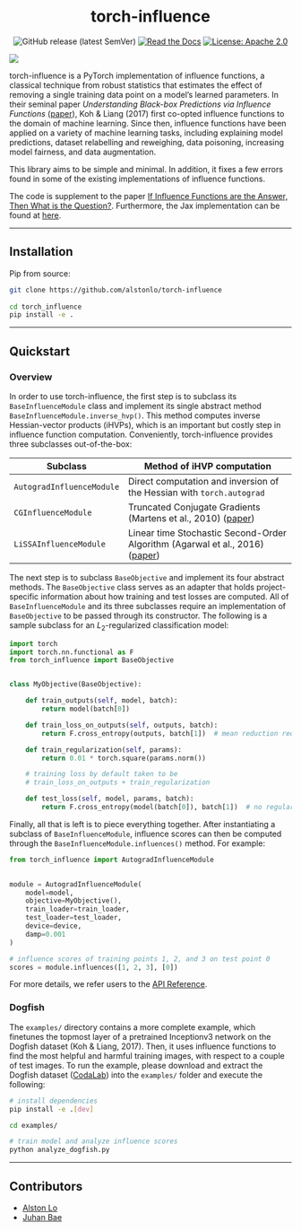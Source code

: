 <div align="center">    

# torch-influence

![GitHub release (latest SemVer)](https://img.shields.io/github/v/release/alstonlo/torch-influence)
[![Read the Docs](https://img.shields.io/readthedocs/torch-influence)](https://torch-influence.readthedocs.io/en/latest/)
[![License: Apache 2.0](https://img.shields.io/badge/License-Apache_2.0-blue.svg)](LICENSE.txt)

</div>

![](examples/dogfish_influences.png)

torch-influence is a PyTorch implementation of influence functions, a classical
technique from robust statistics that estimates the effect of removing a single training data point on a model’s
learned parameters. In their seminal paper _Understanding Black-box Predictions via Influence Functions_
([paper](https://arxiv.org/abs/1703.04730)),
Koh & Liang (2017) first co-opted influence functions to the domain of machine learning. Since then,
influence functions have been applied on a variety of machine learning tasks,
including explaining model predictions, dataset relabelling and reweighing,
data poisoning, increasing model fairness, and data augmentation.

This library aims to be simple and minimal. In addition, it fixes a few errors found in some of the existing
implementations of influence functions.

The code is supplement to the paper [If Influence Functions are the Answer, Then What is the Question?](https://arxiv.org/abs/2209.05364). Furthermore, the Jax implementation can be found at [here](https://github.com/pomonam/jax-influence).

______________________________________________________________________

## Installation

Pip from source:

```bash
git clone https://github.com/alstonlo/torch-influence
 
cd torch_influence
pip install -e .   
 ```

______________________________________________________________________

## Quickstart

### Overview

In order to use torch-influence, the first step is to subclass its `BaseInfluenceModule` class and implement its
single abstract method `BaseInfluenceModule.inverse_hvp()`. This method computes inverse Hessian-vector products (iHVPs), 
which is an important but costly step in influence function computation. Conveniently, torch-influence provides three 
subclasses out-of-the-box:


<div align="center">
 
| Subclass  | Method of iHVP computation |
| ------------- | ------------- |
| `AutogradInfluenceModule`  | Direct computation and inversion of the Hessian with `torch.autograd`  |
| `CGInfluenceModule`  | Truncated Conjugate Gradients (Martens et al., 2010) ([paper](https://www.cs.toronto.edu/~jmartens/docs/Deep_HessianFree.pdf)) |
| `LiSSAInfluenceModule`  | Linear time Stochastic Second-Order Algorithm (Agarwal et al., 2016) ([paper](https://arxiv.org/abs/1602.03943)) |

</div>

The next step is to subclass `BaseObjective` and implement its four abstract methods. 
The `BaseObjective` class serves as an adapter that holds project-specific information about how 
training and test losses are computed. 
All of `BaseInfluenceModule` and its three subclasses require an implementation of `BaseObjective` to be passed through its constructor.
The following is a sample subclass for an $L_2$-regularized classification model:


```python
import torch
import torch.nn.functional as F
from torch_influence import BaseObjective


class MyObjective(BaseObjective):

    def train_outputs(self, model, batch):
        return model(batch[0])

    def train_loss_on_outputs(self, outputs, batch):
        return F.cross_entropy(outputs, batch[1])  # mean reduction required

    def train_regularization(self, params):
        return 0.01 * torch.square(params.norm())

    # training loss by default taken to be 
    # train_loss_on_outputs + train_regularization

    def test_loss(self, model, params, batch):
        return F.cross_entropy(model(batch[0]), batch[1])  # no regularization in test loss
```

Finally, all that is left is to piece everything together. 
After instantiating a subclass of `BaseInfluenceModule`, 
influence scores can then be computed through the `BaseInfluenceModule.influences()` method.
For example:

```python 
from torch_influence import AutogradInfluenceModule
   

module = AutogradInfluenceModule(
    model=model,
    objective=MyObjective(),  
    train_loader=train_loader,
    test_loader=test_loader,
    device=device,
    damp=0.001
)

# influence scores of training points 1, 2, and 3 on test point 0
scores = module.influences([1, 2, 3], [0])
```


For more details, we refer users to the [API Reference](https://torch-influence.readthedocs.io/en/latest/).



### Dogfish 

The `examples/` directory contains a more complete example, which finetunes the topmost
layer of a pretrained Inceptionv3 network on the Dogfish dataset (Koh & Liang, 2017). Then, it 
uses influence functions to find the most helpful and harmful training images,
with respect to a couple of test images. To run the example, please download and extract
the Dogfish dataset ([CodaLab](https://worksheets.codalab.org/bundles/0x550cd344825049bdbb865b887381823c))
into the `examples/` folder and execute the following:


```bash
# install dependencies
pip install -e .[dev]  

cd examples/

# train model and analyze influence scores
python analyze_dogfish.py  
```  

______________________________________________________________________

## Contributors

- [Alston Lo](https://github.com/alstonlo)
- [Juhan Bae](https://www.juhanbae.com/)

